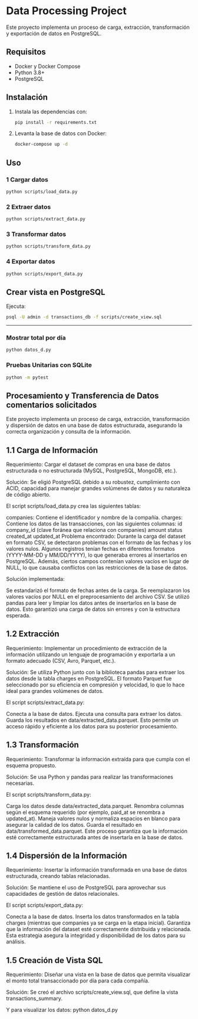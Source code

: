 # Data Processing Project

Este proyecto implementa un proceso de carga, extracción, transformación y exportación de datos en PostgreSQL.

## Requisitos

- Docker y Docker Compose
- Python 3.8+
- PostgreSQL

## Instalación

1. Instala las dependencias con:

   ```bash
   pip install -r requirements.txt
   ```

2. Levanta la base de datos con Docker:

   ```bash
   docker-compose up -d
   ```

## Uso

### 1 Cargar datos

```bash
python scripts/load_data.py
```

### 2️ Extraer datos

```bash
python scripts/extract_data.py
```

### 3️ Transformar datos

```bash
python scripts/transform_data.py
```

### 4️ Exportar datos

```bash
python scripts/export_data.py
```

## Crear vista en PostgreSQL

Ejecuta:

```bash
psql -U admin -d transactions_db -f scripts/create_view.sql
```

---
### Mostrar total por día

```bash
python datos_d.py
```
### Pruebas Unitarias con SQLite

```bash
python -m pytest
```

## Procesamiento y Transferencia de Datos comentarios solicitados

Este proyecto implementa un proceso de carga, extracción, transformación y dispersión de datos en una base de datos estructurada, asegurando la correcta organización y consulta de la información.

## 1.1 Carga de Información
Requerimiento: Cargar el dataset de compras en una base de datos estructurada o no estructurada (MySQL, PostgreSQL, MongoDB, etc.).

Solución:
Se eligió PostgreSQL debido a su robustez, cumplimiento con ACID, capacidad para manejar grandes volúmenes de datos y su naturaleza de código abierto.

El script scripts/load_data.py crea las siguientes tablas:

companies: Contiene el identificador y nombre de la compañía.
charges: Contiene los datos de las transacciones, con las siguientes columnas:
id
company_id (clave foránea que relaciona con companies)
amount
status
created_at
updated_at
Problema encontrado:
Durante la carga del dataset en formato CSV, se detectaron problemas con el formato de las fechas y los valores nulos. Algunos registros tenían fechas en diferentes formatos (YYYY-MM-DD y MM/DD/YYYY), lo que generaba errores al insertarlos en PostgreSQL. Además, ciertos campos contenían valores vacíos en lugar de NULL, lo que causaba conflictos con las restricciones de la base de datos.

Solución implementada:

Se estandarizó el formato de fechas antes de la carga.
Se reemplazaron los valores vacíos por NULL en el preprocesamiento del archivo CSV.
Se utilizó pandas para leer y limpiar los datos antes de insertarlos en la base de datos.
Esto garantizó una carga de datos sin errores y con la estructura esperada.

## 1.2 Extracción
Requerimiento: Implementar un procedimiento de extracción de la información utilizando un lenguaje de programación y exportarla a un formato adecuado (CSV, Avro, Parquet, etc.).

Solución:
Se utiliza Python junto con la biblioteca pandas para extraer los datos desde la tabla charges en PostgreSQL.
El formato Parquet fue seleccionado por su eficiencia en compresión y velocidad, lo que lo hace ideal para grandes volúmenes de datos.

El script scripts/extract_data.py:

Conecta a la base de datos.
Ejecuta una consulta para extraer los datos.
Guarda los resultados en data/extracted_data.parquet.
Esto permite un acceso rápido y eficiente a los datos para su posterior procesamiento.

## 1.3 Transformación
Requerimiento: Transformar la información extraída para que cumpla con el esquema propuesto.

Solución:
Se usa Python y pandas para realizar las transformaciones necesarias.

El script scripts/transform_data.py:

Carga los datos desde data/extracted_data.parquet.
Renombra columnas según el esquema requerido (por ejemplo, paid_at se renombra a updated_at).
Maneja valores nulos y normaliza espacios en blanco para asegurar la calidad de los datos.
Guarda el resultado en data/transformed_data.parquet.
Este proceso garantiza que la información esté correctamente estructurada antes de insertarla en la base de datos.

## 1.4 Dispersión de la Información
Requerimiento: Insertar la información transformada en una base de datos estructurada, creando tablas relacionadas.

Solución:
Se mantiene el uso de PostgreSQL para aprovechar sus capacidades de gestión de datos relacionales.

El script scripts/export_data.py:

Conecta a la base de datos.
Inserta los datos transformados en la tabla charges (mientras que companies ya se carga en la etapa inicial).
Garantiza que la información del dataset esté correctamente distribuida y relacionada.
Esta estrategia asegura la integridad y disponibilidad de los datos para su análisis.

## 1.5 Creación de Vista SQL
Requerimiento: Diseñar una vista en la base de datos que permita visualizar el monto total transaccionado por día para cada compañía.

Solución:
Se creó el archivo scripts/create_view.sql, que define la vista transactions_summary.

Y para visualizar los datos: python datos_d.py


